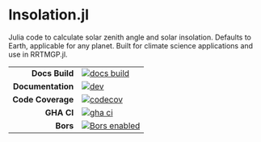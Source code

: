 # Insolation.jl

Julia code to calculate solar zenith angle and solar insolation. Defaults to Earth, applicable for any planet. Built for climate science applications and use in RRTMGP.jl.

|||
|---------------------:|:----------------------------------------------|
| **Docs Build**       | [![docs build][docs-bld-img]][docs-bld-url]   |
| **Documentation**    | [![dev][docs-dev-img]][docs-dev-url]          |
| **Code Coverage**    | [![codecov][codecov-img]][codecov-url]        |
| **GHA CI**           | [![gha ci][gha-ci-img]][gha-ci-url]           |
| **Bors**             | [![Bors enabled][bors-img]][bors-url]         |

[docs-bld-img]: https://github.com/CliMA/Insolation.jl/workflows/Documentation/badge.svg
[docs-bld-url]: https://github.com/CliMA/Insolation.jl/actions?query=workflow%3ADocumentation

[docs-dev-img]: https://img.shields.io/badge/docs-dev-blue.svg
[docs-dev-url]: https://clima.github.io/Insolation.jl/dev/

[codecov-img]: https://codecov.io/gh/CliMA/Insolation.jl/branch/main/graph/badge.svg
[codecov-url]: https://codecov.io/gh/CliMA/Insolation.jl

[gha-ci-img]: https://github.com/CliMA/Insolation.jl/workflows/ci/badge.svg
[gha-ci-url]: https://github.com/CliMA/Insolation.jl/actions?query=workflow%3Aci

[bors-img]: https://bors.tech/images/badge_small.svg
[bors-url]: https://app.bors.tech/repositories/27166

